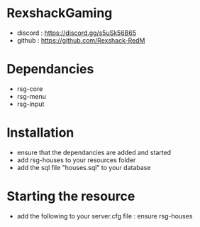 # RexshackGaming
- discord : https://discord.gg/s5uSk56B65
- github : https://github.com/Rexshack-RedM

# Dependancies
- rsg-core
- rsg-menu
- rsg-input

# Installation
- ensure that the dependancies are added and started
- add rsg-houses to your resources folder
- add the sql file "houses.sql" to your database

# Starting the resource
- add the following to your server.cfg file : ensure rsg-houses
